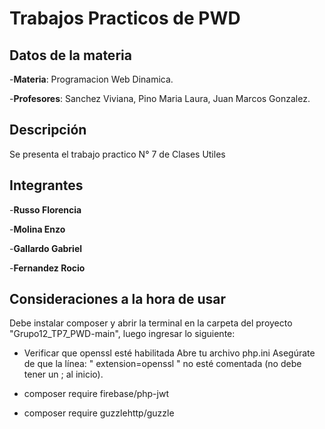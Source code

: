 # Trabajos Practicos de PWD

## Datos de la materia
-**Materia**: Programacion Web Dinamica.

-**Profesores**: Sanchez Viviana, Pino Maria Laura, Juan Marcos Gonzalez.


## Descripción
Se presenta el trabajo practico N° 7 de Clases Utiles

## Integrantes
-**Russo Florencia** 

-**Molina Enzo**

-**Gallardo Gabriel**

-**Fernandez Rocio**

## Consideraciones a la hora de usar
Debe instalar composer y abrir la terminal en la carpeta del proyecto "Grupo12_TP7_PWD-main", luego ingresar lo siguiente:

  - Verificar que openssl esté habilitada
     Abre tu archivo php.ini 
     Asegúrate de que la línea: " extension=openssl " no esté comentada (no debe tener un ; al inicio).
  
  - composer require firebase/php-jwt
  
  - composer require guzzlehttp/guzzle
